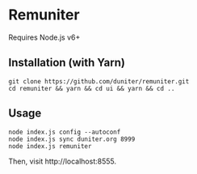 # Remuniter

Requires Node.js v6+

## Installation (with Yarn)

    git clone https://github.com/duniter/remuniter.git
    cd remuniter && yarn && cd ui && yarn && cd ..

## Usage

    node index.js config --autoconf
    node index.js sync duniter.org 8999
    node index.js remuniter

Then, visit http://localhost:8555.
